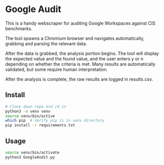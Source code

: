 # Google Audit

This is a handy webscraper for auditing Google Workspaces against CIS benchmarks.

The tool spawns a Chromium browser and navigates automatically, grabbing and parsing the relevant data.

After the data is grabbed, the analysis portion begins. The tool will display the expected value and the found value, and the user enters y or n depending on whether the criteria is met. Many results are automatically validated, but some require human interpretation.

After the analysis is complete, the raw results are logged in results.csv.

## Install

```bash
# Clone down repo and cd in
python3 -m venv venv
source venv/bin/active
which pip  # Verify pip is in venv directory
pip install -r requirements.txt
```


## Usage
```bash
source venv/bin/activate
python3 GoogleAudit.py
```

